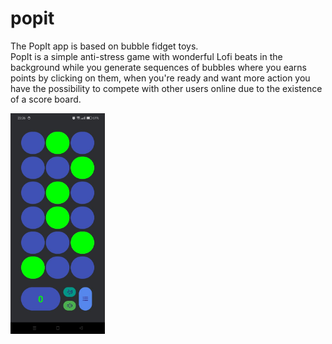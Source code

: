 # popit
The PopIt app is based on bubble fidget toys.<br>
PopIt is a simple anti-stress game with wonderful Lofi beats in the background while you generate sequences of bubbles where you earns points by clicking on them, when you're ready and want more action you have the possibility to compete with other users online due to the existence of a score board.

<img src="./popit.jpg" width=30% height=30%>
